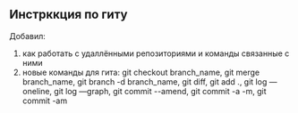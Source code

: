 ## Инстрккция по гиту
Добавил:
1. как работать с удаллёнными репозиториями и команды связанные с ними
2. новые команды для гита: git checkout branch_name, git merge branch_name, git branch -d branch_name, git diff, git add ., git log —oneline, git log —graph, git commit --amend, git commit -a -m, git commit -am

